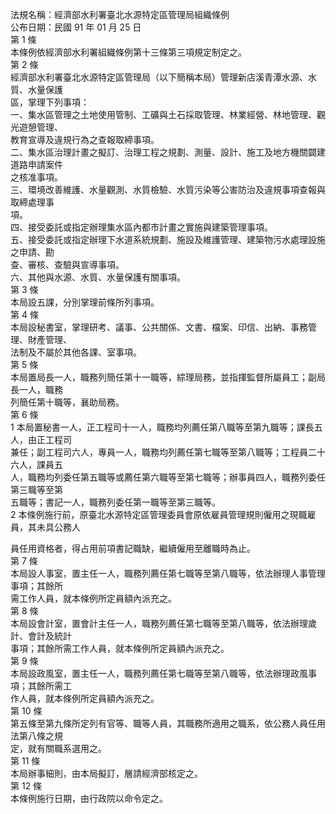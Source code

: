 法規名稱：經濟部水利署臺北水源特定區管理局組織條例  
公布日期：民國 91 年 01 月 25 日  
第 1 條  
本條例依經濟部水利署組織條例第十三條第三項規定制定之。  
第 2 條  
經濟部水利署臺北水源特定區管理局（以下簡稱本局）管理新店溪青潭水源、水質、水量保護  
區，掌理下列事項：  
一、集水區管理之土地使用管制、工礦與土石採取管理、林業經營、林地管理、觀光遊憩管理、  
教育宣導及違規行為之查報取締事項。  
二、集水區治理計畫之擬訂、治理工程之規劃、測量、設計、施工及地方機關闢建道路申請案件  
之核准事項。  
三、環境改善維護、水量觀測、水質檢驗、水質污染等公害防治及違規事項查報與取締處理事  
項。  
四、接受委託或指定辦理集水區內都市計畫之實施與建築管理事項。  
五、接受委託或指定辦理下水道系統規劃、施設及維護管理、建築物污水處理設施之申請、勘  
查、審核、查驗與宣導事項。  
六、其他與水源、水質、水量保護有關事項。  
第 3 條  
本局設五課，分別掌理前條所列事項。  
第 4 條  
本局設秘書室，掌理研考、議事、公共關係、文書、檔案、印信、出納、事務管理、財產管理、  
法制及不屬於其他各課、室事項。  
第 5 條  
本局置局長一人，職務列簡任第十一職等，綜理局務，並指揮監督所屬員工；副局長一人，職務  
列簡任第十職等，襄助局務。  
第 6 條  
1 本局置秘書一人，正工程司十一人，職務均列薦任第八職等至第九職等；課長五人，由正工程司  
兼任；副工程司六人，專員一人，職務均列薦任第七職等至第八職等；工程員二十六人，課員五  
人，職務均列委任第五職等或薦任第六職等至第七職等；辦事員四人，職務列委任第三職等至第  
五職等；書記一人，職務列委任第一職等至第三職等。  
2 本條例施行前，原臺北水源特定區管理委員會原依雇員管理規則僱用之現職雇員，其未具公務人  


員任用資格者，得占用前項書記職缺，繼續僱用至離職時為止。  
第 7 條  
本局設人事室，置主任一人，職務列薦任第七職等至第八職等，依法辦理人事管理事項；其餘所  
需工作人員，就本條例所定員額內派充之。  
第 8 條  
本局設會計室，置會計主任一人，職務列薦任第七職等至第八職等，依法辦理歲計、會計及統計  
事項；其餘所需工作人員，就本條例所定員額內派充之。  
第 9 條  
本局設政風室，置主任一人，職務列薦任第七職等至第八職等，依法辦理政風事項；其餘所需工  
作人員，就本條例所定員額內派充之。  
第 10 條  
第五條至第九條所定列有官等、職等人員，其職務所適用之職系，依公務人員任用法第八條之規  
定，就有關職系選用之。  
第 11 條  
本局辦事細則，由本局擬訂，層請經濟部核定之。  
第 12 條  
本條例施行日期，由行政院以命令定之。  


